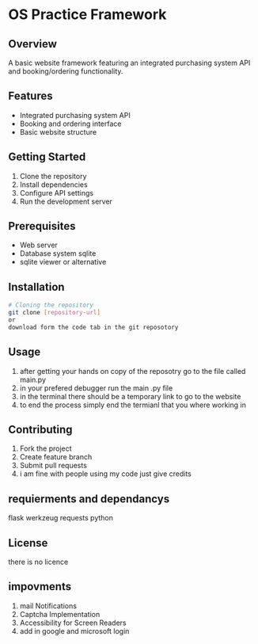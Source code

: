 # OS Practice Framework

## Overview
A basic website framework featuring an integrated purchasing system API and booking/ordering functionality.

## Features
- Integrated purchasing system API
- Booking and ordering interface
- Basic website structure

## Getting Started
1. Clone the repository
2. Install dependencies
3. Configure API settings
4. Run the development server

## Prerequisites
- Web server
- Database system sqlite
- sqlite viewer or alternative

## Installation
```bash
# Cloning the repository
git clone [repository-url]
or
download form the code tab in the git reposotory
```

## Usage
1. after getting your hands on copy of the reposotry go to the file called main.py
2. in your prefered debugger run the main .py file 
3. in the terminal there should be a temporary link to go to the website
4. to end the process simply end the termianl that you where working in

## Contributing
1. Fork the project
2. Create feature branch
3. Submit pull requests
4. i am fine with people using my code just give credits 

## requierments and dependancys 
flask
werkzeug
requests
python


## License
there is no licence

## impovments 
1. mail Notifications            
2. Captcha Implementation         
3. Accessibility for Screen Readers     
4. add in google and microsoft login
